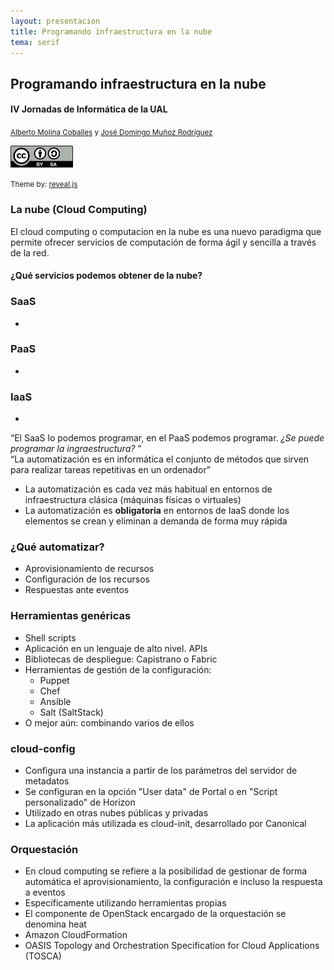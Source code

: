 ```yaml
---
layout: presentacion
title: Programando infraestructura en la nube
tema: serif
---
```

<section>
  <h2>Programando infraestructura en la nube</h2>
  <h4>IV Jornadas de Informática de la UAL</h4>
  <small>
    <a href="http://albertomolina.wordpress.com">Alberto Molina Coballes</a> y
    <a href="http://www.josedomingo.org">José Domingo Muñoz Rodríguez</a>
  </small>
  <p>
    <a href="http://creativecommons.org/licenses/by-sa/3.0/">
      <img src="img/cc_by_sa.png" width="100px" border="0"/></a>
  </p>
  <p><small>Theme by: <a href="http://lab.hakim.se/reveal-js/#/">reveal.js</a></small></p>
</section>
<section>
<section>
  <h3>La nube (Cloud Computing)</h3>
  <p>El cloud computing o computacion en la nube es una nuevo paradigma que permite ofrecer servicios de computación de forma ágil y sencilla a través de la red.</p>
  <h4>¿Qué servicios podemos obtener de la nube?</h4>
</section>
<section>
  <h3>SaaS</h3>
  <ul>
    <li></li>
  </ul>
</section>
<section>
  <h3>PaaS</h3>
  <ul>
    <li></li>
  </ul>
</section>
<section>
  <h3>IaaS</h3>
  <ul>
    <li></li>
  </ul>
</section>
<section>
  <q style="margin-bottom: 1em;">El SaaS lo podemos programar, en el PaaS podemos programar. <em>¿Se puede programar la ingraestructura?</em>
</section>
</section>


<section>
  <q style="margin-bottom: 1em;">La automatización es en informática el conjunto de métodos que
    sirven para realizar tareas repetitivas en un ordenador</q>
  <br />
  
  <ul>
    <li>La automatización es cada vez más habitual en entornos de
      infraestructura clásica (máquinas físicas o virtuales)</li>
    <li>La automatización es <strong>obligatoria</strong> en
      entornos de IaaS donde los elementos se crean y eliminan a
      demanda de forma muy rápida</li>
  </ul>
</section>
<section>
  <h3>¿Qué automatizar?</h3>
  <ul>
    <li>Aprovisionamiento de recursos</li>
    <li>Configuración de los recursos</li>
    <li>Respuestas ante eventos</li>
  </ul>
</section>
<section>
  <h3>Herramientas genéricas</h3>
  <ul>
    <li>Shell scripts</li>
    <li>Aplicación en un lenguaje de alto nivel. APIs</li>
    <li>Bibliotecas de despliegue: Capistrano o Fabric</li>
    <li>Herramientas de gestión de la configuración:
      <ul>
	<li>Puppet</li>
	<li>Chef</li>
	<li>Ansible</li>
	<li>Salt (SaltStack)</li>
      </ul>
    </li>
    <li>O mejor aún: combinando varios de ellos</li>
  </ul>
</section>
<section>
  <h3>cloud-config</h3>
  <ul>
    <li>Configura una instancia a partir de los parámetros del
      servidor de metadatos</li>
    <li>Se configuran en la opción "User data" de Portal o en "Script
      personalizado" de Horizon</li>
    <li>Utilizado en otras nubes públicas y privadas
    <li>La aplicación más utilizada es cloud-init, desarrollado por
    Canonical</li>
  </ul>
</section>
<section>
  <h3>Orquestación</h3>
  <ul>
    <li>En cloud computing se refiere a la posibilidad de gestionar de
      forma automática el aprovisionamiento, la configuración e incluso
      la respuesta a eventos</li>
    <li>Específicamente utilizando herramientas propias</li>
    <li>El componente de OpenStack encargado de la orquestación se
      denomina heat</li>
    <li>Amazon CloudFormation</li>
    <li>OASIS Topology and Orchestration Specification for Cloud
      Applications (TOSCA)</li>
  </ul>
</section>
    

